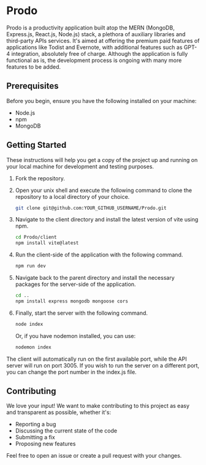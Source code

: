 # Prodo
Prodo is a productivity application built atop the MERN (MongoDB, Express.js, React.js, Node.js) stack, a plethora of auxiliary libraries and third-party APIs services. It's aimed at offering the premium paid features of applications like Todist and Evernote, with additional features such as GPT-4 integration, absolutely free of charge. Although the application is fully functional as is, the development process is ongoing with many more features to be added.

## Prerequisites

Before you begin, ensure you have the following installed on your machine:

- Node.js
- npm
- MongoDB

## Getting Started

These instructions will help you get a copy of the project up and running on your local machine for development and testing purposes.

1. Fork the repository.
2. Open your unix shell and execute the following command to clone the repository to a local directory of your choice.

    ```bash
    git clone git@github.com:YOUR_GITHUB_USERNAME/Prodo.git
    ```

3. Navigate to the client directory and install the latest version of vite using npm.

    ```bash
    cd Prodo/client
    npm install vite@latest
    ```

4. Run the client-side of the application with the following command.

    ```bash
    npm run dev
    ```

5. Navigate back to the parent directory and install the necessary packages for the server-side of the application.

    ```bash
    cd ..
    npm install express mongodb mongoose cors
    ```

6. Finally, start the server with the following command.

    ```bash
    node index
    ```
   Or, if you have nodemon installed, you can use:

    ```bash
    nodemon index
    ```
The client will automatically run on the first available port, while the API server will run on port 3005. If you wish to run the server on a different port, you can change the port number in the index.js file.

## Contributing

We love your input! We want to make contributing to this project as easy and transparent as possible, whether it's:

- Reporting a bug
- Discussing the current state of the code
- Submitting a fix
- Proposing new features

Feel free to open an issue or create a pull request with your changes.



